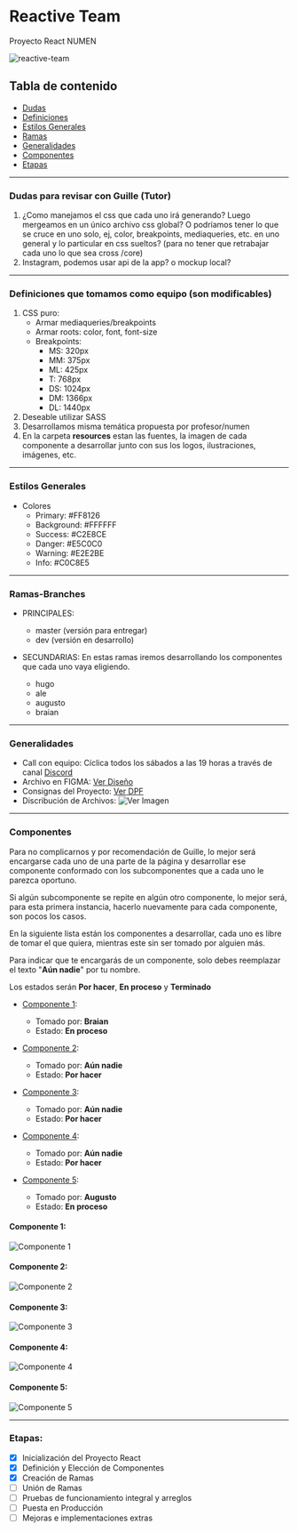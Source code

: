 # Reactive Team
Proyecto React NUMEN

![reactive-team](https://github.com/alesitom/reactive-team/blob/master/reactive-team.png)

## Tabla de contenido

- [Dudas](#Dudas-para-revisar-con-Guille-Tutor)
- [Definiciones](#Definiciones-que-tomamos-como-equipo-son-modificables)
- [Estilos Generales](#Estilos-Generales)
- [Ramas](#Ramas-Branches)
- [Generalidades](#Generalidades)
- [Componentes](#Componentes)
- [Etapas](#Etapas)

-----------------------------------------------------

### Dudas para revisar con Guille (Tutor)
1. ¿Como manejamos el css que cada uno irá generando? Luego mergeamos en un único archivo css global? O podríamos tener lo que se cruce en uno solo, ej, color, breakpoints, mediaqueries, etc. en uno general y lo particular en css sueltos? (para no tener que retrabajar cada uno lo que sea cross /core)
2. Instagram, podemos usar api de la app? o mockup local?

-----------------------------------------------------

### Definiciones que tomamos como equipo (son modificables)
1. CSS puro:
    - Armar mediaqueries/breakpoints
    - Armar roots: color, font, font-size
	- Breakpoints:
	  - MS: 320px
	  - MM: 375px
	  - ML: 425px
	  - T: 768px
	  - DS: 1024px
	  - DM: 1366px
	  - DL: 1440px 
2. Deseable utilizar SASS
3. Desarrollamos misma temática propuesta por profesor/numen
4. En la carpeta **resources** estan las fuentes, la imagen de cada componente a desarrollar junto con sus los logos, ilustraciones, imágenes, etc.

-----------------------------------------------------

### Estilos Generales
- Colores
  - Primary: #FF8126
  - Background: #FFFFFF
  - Success: #C2E8CE
  - Danger: #E5C0C0
  - Warning: #E2E2BE
  - Info: #C0C8E5

-----------------------------------------------------

### Ramas-Branches
- PRINCIPALES:
  - master (versión para entregar)
  - dev    (versión en desarrollo)

- SECUNDARIAS: En estas ramas iremos desarrollando los componentes que cada uno vaya eligiendo.
  - hugo
  - ale
  - augusto
  - braian

-----------------------------------------------------

### Generalidades
- Call con equipo: Cíclica todos los sábados a las 19 horas a través de canal [Discord](https://discord.gg/aUe5fqZj)
- Archivo en FIGMA: [Ver Diseño](https://www.figma.com/file/ptZy1a106K1UbSFh1O4v93/Food-store-template-(Community)?node-id=0%3A1)
- Consignas del Proyecto: [Ver DPF](https://github.com/alesitom/reactive-team/blob/2e1a5be933721cd099adb33e0f460acd5d589526/docs/Proyecto%20React.pdf)
- Discribución de Archivos:
![Ver Imagen](https://github.com/alesitom/reactive-team/blob/2e1a5be933721cd099adb33e0f460acd5d589526/docs/Estructura%20de%20archivos.png)

-----------------------------------------------------

### Componentes
<p>Para no complicarnos y por recomendación de Guille, lo mejor será encargarse cada uno de una parte de la página y desarrollar ese componente conformado con los subcomponentes que a cada uno le parezca oportuno.</p>
<p>Si algún subcomponente se repite en algún otro componente, lo mejor será, para esta primera instancia, hacerlo nuevamente para cada componente, son pocos los casos.</p>
<p>En la siguiente lista están los componentes a desarrollar, cada uno es libre de tomar el que quiera, mientras este sin ser tomado por alguien más.</p>
<p>Para indicar que te encargarás de un componente, solo debes reemplazar el texto "<strong>Aún nadie</strong>" por tu nombre.</p>
<p>Los estados serán <strong>Por hacer</strong>, <strong>En proceso</strong> y <strong>Terminado</strong></p>

- [Componente 1](#Componente-1): 
  - Tomado por: **Braian**
  - Estado: **En proceso**

- [Componente 2](#Componente-2):
  - Tomado por: **Aún nadie**
  - Estado: **Por hacer**

- [Componente 3](#Componente-3):
  - Tomado por: **Aún nadie**
  - Estado: **Por hacer**

- [Componente 4](#Componente-4):
  - Tomado por: **Aún nadie**
  - Estado: **Por hacer**

- [Componente 5](#Componente-5):
  - Tomado por: **Augusto**
  - Estado: **En proceso**

#### Componente 1:
![Componente 1](https://github.com/alesitom/reactive-team/blob/fd37f6cc4e0f42e86702be4afbe99bfb66a2cf76/resources/Componente%201/Componente%201.png)
#### Componente 2:
![Componente 2](https://github.com/alesitom/reactive-team/blob/fd37f6cc4e0f42e86702be4afbe99bfb66a2cf76/resources/Componente%202/Componente%202.png)
#### Componente 3:
![Componente 3](https://github.com/alesitom/reactive-team/blob/1d67c1febfb9314615f50dcab1a6881eb9634161/resources/Componente%203/Componente%203.png)
#### Componente 4:
![Componente 4](https://github.com/alesitom/reactive-team/blob/1d67c1febfb9314615f50dcab1a6881eb9634161/resources/Componente%204/Componente%204.png)
#### Componente 5:
![Componente 5](https://github.com/alesitom/reactive-team/blob/1d67c1febfb9314615f50dcab1a6881eb9634161/resources/Componente%205/Componente%205.png)

-----------------------------------------------------

### Etapas:
- [X] Inicialización del Proyecto React
- [X] Definición y Elección de Componentes
- [X] Creación de Ramas
- [ ] Unión de Ramas
- [ ] Pruebas de funcionamiento integral y arreglos
- [ ] Puesta en Producción
- [ ] Mejoras e implementaciones extras
